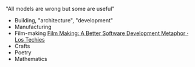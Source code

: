 ---
---

"All models are wrong but some are useful"

- Building, "architecture", "development"
- Manufacturing 
- Film-making [Film Making: A Better Software Development Metaphor · Los Techies](https://lostechies.com/rodpaddock/2010/04/15/film-making-a-better-software-development-metaphor/)
- Crafts
- Poetry
- Mathematics

